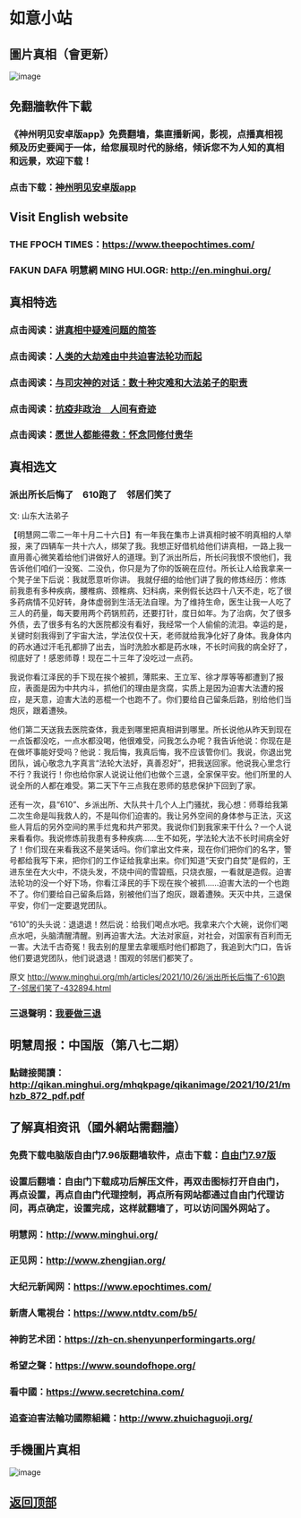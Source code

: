 # 如意小站

## 圖片真相（會更新）

![image](https://user-images.githubusercontent.com/79625284/138697380-1e8776d8-5ea6-4f8a-8e1e-b86354c15078.png)

## 免翻牆軟件下載

### 《神州明见安卓版app》免费翻墙，集直播新闻，影视，点播真相视频及历史要闻于一体，给您展现时代的脉络，倾诉您不为人知的真相和远景，欢迎下载！

### 点击下载：[神州明见安卓版app](https://github.com/pinhe91/tuiguang/files/7240768/_5.1.zip)

## Visit English website

### THE FPOCH TIMES：https://www.theepochtimes.com/

### FAKUN DAFA 明慧網 MING HUI.OGR: http://en.minghui.org/

## 真相特选

### 点击阅读：[讲真相中疑难问题的简答](https://github.com/pinhe91/jcxw3/tree/main)

### 点击阅读：[人类的大劫难由中共迫害法轮功而起](https://github.com/pinhe91/jcxw4/tree/main) 

### 点击阅读：[与司灾神的对话：数十种灾难和大法弟子的职责](https://github.com/pinhe91/jcxw1/tree/main) 

### 点击阅读：[抗疫非政治　人间有奇迹](https://github.com/pinhe91/jcxw2/tree/main) 

### 点击阅读：[愿世人都能得救：怀念同修付贵华](https://github.com/pinhe91/jcxw5/tree/main)

## 真相选文

### 派出所长后悔了　610跑了　邻居们笑了

文: 山东大法弟子 

【明慧网二零二一年十月二十六日】有一年我在集市上讲真相时被不明真相的人举报，来了四辆车一共十六人，绑架了我。我想正好借机给他们讲真相，一路上我一直用善心微笑着给他们讲做好人的道理。到了派出所后，所长问我恨不恨他们，我告诉他们咱们一没冤、二没仇，你只是为了你的饭碗在应付。所长让人给我拿来一个凳子坐下后说：我就愿意听你讲。
我就仔细的给他们讲了我的修炼经历：修炼前我患有多种疾病，腰椎病、颈椎病、妇科病，来例假长达四十八天不走，吃了很多药病情不见好转，身体虚弱到生活无法自理。为了维持生命，医生让我一人吃了三人的药量，每天要用两个药锅煎药，还要打针，度日如年。为了治病，欠了很多外债，去了很多有名的大医院都没有看好，我经常一个人偷偷的流泪。幸运的是，关键时刻我得到了宇宙大法，学法仅仅十天，老师就给我净化好了身体。我身体内的药水通过汗毛孔都排了出去，当时洗脸水都是药水味，不长时间我的病全好了，彻底好了！感恩师尊！现在二十三年了没吃过一点药。

我说你看江泽民的手下现在挨个被抓，薄熙来、王立军、徐才厚等等都遭到了报应，表面是因为中共内斗，抓他们的理由是贪腐，实质上是因为迫害大法遭的报应，是天意，迫害大法的恶棍一个也跑不了。你们要给自己留条后路，别给他们当炮灰，跟着遭殃。

他们第二天送我去医院查体，我走到哪里把真相讲到哪里。所长说他从昨天到现在一点饭都没吃，一点水都没喝，他很难受，问我怎么办呢？我告诉他说：你现在是在做坏事能好受吗？他说：我后悔，我真后悔，我不应该管你们。我说，你退出党团队，诚心敬念九字真言“法轮大法好，真善忍好”，把我送回家。他说我心里念行不行？我说行！你也给你家人说说让他们也做个三退，全家保平安。他们所里的人说全所的人都在难受。第二天下午三点我在恩师的慈悲保护下回到了家。

还有一次，县“610”、乡派出所、大队共十几个人上门骚扰，我心想：师尊给我第二次生命是叫我救人的，不是叫你们迫害的。我让另外空间的身体参与正法，灭这些人背后的另外空间的黑手烂鬼和共产邪灵。我说你们到我家来干什么？一个人说来看看你。我说修炼前我患有多种疾病……生不如死，学法轮大法不长时间病全好了！你们现在来看我这不是笑话吗。你们拿出文件来，现在你们把你们的名字，警号都给我写下来，把你们的工作证给我拿出来。你们知道“天安门自焚”是假的，王进东坐在大火中，不烧头发，不烧中间的雪碧瓶，只烧衣服，一看就是造假。迫害法轮功的没一个好下场，你看江泽民的手下现在挨个被抓……迫害大法的一个也跑不了。你们要给自己留条后路，别被他们当了炮灰，跟着遭殃。天灭中共，三退保平安，你们一定要退党团队。

“610”的头头说：退退退！然后说：给我们喝点水吧。我拿来六个大碗，说你们喝点水吧，头脑清醒清醒。别再迫害大法。大法对家庭，对社会，对国家有百利而无一害。大法千古奇冤！我去别的屋里去拿暖瓶时他们都跑了，我追到大门口，告诉他们要退党团队，他们说退退！围观的邻居们都笑了。

原文 http://www.minghui.org/mh/articles/2021/10/26/派出所长后悔了-610跑了-邻居们笑了-432894.html

### 三退聲明：[我要做三退](http://tuidang.ddns.net/)

## 明慧周报：中国版（第八七二期）

### 點鏈接閱讀：http://qikan.minghui.org/mhqkpage/qikanimage/2021/10/21/mhzb_872_pdf.pdf

## 了解真相资讯（國外網站需翻牆）

### 免费下载电脑版自由门7.96版翻墙软件，点击下载：[自由门7.97版](https://github.com/pinhe91/tuiguang/files/6839679/fg797r.zip)

### 设置后翻墙：自由门下载成功后解压文件，再双击图标打开自由门，再点设置，再点自由门代理控制，再点所有网站都通过自由门代理访问，再点确定，设置完成，这样就翻墙了，可以访问国外网站了。

### 明慧网：http://www.minghui.org/

### 正见网：http://www.zhengjian.org/

### 大纪元新闻网：https://www.epochtimes.com/

### 新唐人電視台：https://www.ntdtv.com/b5/

### 神韵艺术团：https://zh-cn.shenyunperformingarts.org/

### 希望之聲：https://www.soundofhope.org/

### 看中國：https://www.secretchina.com/

### 追查迫害法輪功國際組織：http://www.zhuichaguoji.org/

## 手機圖片真相

![image](https://user-images.githubusercontent.com/79625284/137106124-8fd45444-ee2b-479c-8b57-ee73bfe92252.png)

## [返回顶部](https://git.io/Js3EY)
